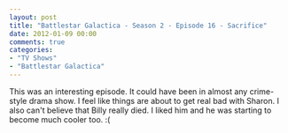 ```yaml
---
layout: post
title: "Battlestar Galactica - Season 2 - Episode 16 - Sacrifice"
date: 2012-01-09 00:00
comments: true
categories:
- "TV Shows"
- "Battlestar Galactica"
---
```


This was an interesting episode. It could have been in almost any
crime-style drama show. I feel like things are about to get real
bad with Sharon. I also can't believe that Billy really died. I
liked him and he was starting to become much cooler too. :(
